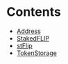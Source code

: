 

# Contents
- [Address](Address.sol/library.Address.md)
- [StakedFLIP](stFlip.sol/contract.StakedFLIP.md)
- [stFlip](stFlip.sol/contract.stFlip.md)
- [TokenStorage](tStorage.sol/contract.TokenStorage.md)

